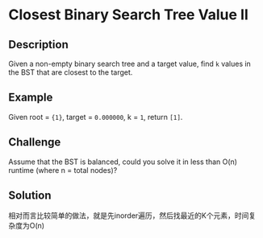 # Closest Binary Search Tree Value II

## Description

Given a non-empty binary search tree and a target value, find `k` values in the BST that are closest to the target.

## Example

Given root = `{1}`, target = `0.000000`, k = `1`, return `[1]`.

## Challenge

Assume that the BST is balanced, could you solve it in less than O\(n\) runtime \(where n = total nodes\)?

## Solution

相对而言比较简单的做法，就是先inorder遍历，然后找最近的K个元素，时间复杂度为O\(n\)



